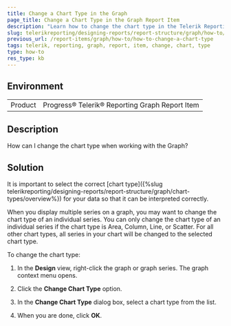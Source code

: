 ```yaml
---
title: Change a Chart Type in the Graph
page_title: Change a Chart Type in the Graph Report Item
description: "Learn how to change the chart type in the Telerik Reporting Graph report item."
slug: telerikreporting/designing-reports/report-structure/graph/how-to/how-to-change-a-chart-type
previous_url: /report-items/graph/how-to/how-to-change-a-chart-type
tags: telerik, reporting, graph, report, item, change, chart, type
type: how-to
res_type: kb
---
```


## Environment

<table>
	<tbody>
		<tr>
			<td>Product</td>
			<td>Progress® Telerik® Reporting Graph Report Item</td>
		</tr>
	</tbody>
</table>


## Description

How can I change the chart type when working with the Graph?

## Solution 

It is important to select the correct [chart type]({%slug telerikreporting/designing-reports/report-structure/graph/chart-types/overview%}) for your data so that it can be interpreted correctly. 

When you display multiple series on a graph, you may want to change the chart type of an individual series. You can only change the chart type of an individual series if the chart type is Area, Column, Line, or Scatter. For all other chart types, all series in your chart will be changed to the selected chart type. 

To change the chart type:

1. In the **Design** view, right-click the graph or graph series. The graph context menu opens.

1. Click the __Change Chart Type__ option.

1. In the __Change Chart Type__ dialog box, select a chart type from the list.

1. When you are done, click **OK**.

